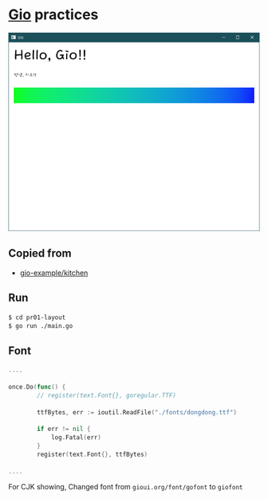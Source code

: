 # [Gio](https://gioui.org/) practices

![hello_screenshot](./screenshot_layout.png)

## Copied from
* [gio-example/kitchen](https://git.sr.ht/~eliasnaur/gio-example/tree/main/item/kitchen/kitchen.go)

## Run
```sh
$ cd pr01-layout
$ go run ./main.go
```

## Font
```go
....

once.Do(func() {
		// register(text.Font{}, goregular.TTF)

		ttfBytes, err := ioutil.ReadFile("./fonts/dongdong.ttf")

		if err != nil {
			log.Fatal(err)
		}
		register(text.Font{}, ttfBytes)

....
```

For CJK showing, Changed font from `gioui.org/font/gofont` to `giofont`
